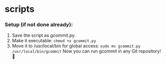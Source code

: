 # scripts


### Setup (if not done already):
  1. Save the script as gcommit.py.
  2. Make it executable:
        ```chmod +x gcommit.py```
  3. Move it to /usr/local/bin for global access:
        ```sudo mv gcommit.py /usr/local/bin/gcommit```
Now you can run gcommit in any Git repository! 🚀







